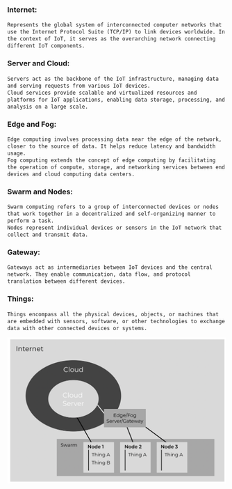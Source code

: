 ### Internet:
    Represents the global system of interconnected computer networks that use the Internet Protocol Suite (TCP/IP) to link devices worldwide. In the context of IoT, it serves as the overarching network connecting different IoT components.

### Server and Cloud:
    Servers act as the backbone of the IoT infrastructure, managing data and serving requests from various IoT devices.
    Cloud services provide scalable and virtualized resources and platforms for IoT applications, enabling data storage, processing, and analysis on a large scale.

### Edge and Fog:
    Edge computing involves processing data near the edge of the network, closer to the source of data. It helps reduce latency and bandwidth usage.
    Fog computing extends the concept of edge computing by facilitating the operation of compute, storage, and networking services between end devices and cloud computing data centers.

### Swarm and Nodes:
    Swarm computing refers to a group of interconnected devices or nodes that work together in a decentralized and self-organizing manner to perform a task.
    Nodes represent individual devices or sensors in the IoT network that collect and transmit data.

### Gateway:
    Gateways act as intermediaries between IoT devices and the central network. They enable communication, data flow, and protocol translation between different devices.

### Things:
    Things encompass all the physical devices, objects, or machines that are embedded with sensors, software, or other technologies to exchange data with other connected devices or systems.



![Alt text](<Screenshot 2023-10-18 at 15.12.50.png>)